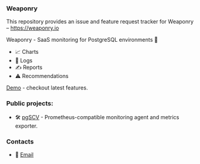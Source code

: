 ### Weaponry 

This repository provides an issue and feature request tracker for Weaponry – https://weaponry.io

Weaponry - SaaS monitoring for PostgreSQL environments 🐘
- 📈 Charts
- 📖 Logs 
- ✍️ Reports
- ⚠️ Recommendations

[Demo](https://demo.weaponry.io) - checkout latest features.

### Public projects:
- 🛠 [pgSCV](https://github.com/weaponry/pgscv) - Prometheus-compatible monitoring agent and metrics exporter.  

### Contacts
- 📨 [Email](mailto:team@weaponry.io)